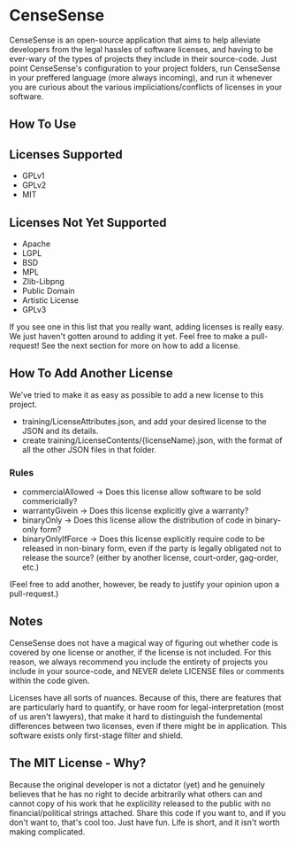 CenseSense
==========

CenseSense is an open-source application that aims to help alleviate developers from the legal hassles of software licenses, and having to be ever-wary of the types of projects they 
include in their source-code. Just  point CenseSense's configuration to your project folders, run CenseSense in your preffered language (more always incoming), and run it whenever you
are curious about the various impliciations/conflicts of licenses in your software.

## How To Use

## Licenses Supported
- GPLv1
- GPLv2
- MIT

## Licenses Not Yet Supported
- Apache
- LGPL
- BSD
- MPL
- Zlib-Libpng
- Public Domain
- Artistic License
- GPLv3

If you see one in this list that you really want, adding licenses is really easy. We just haven't gotten around to adding it yet. Feel free to make a pull-request! See the next section for more on how to add a license.

## How To Add Another License

We've tried to make it as easy as possible to add a new license to this project. 
- training/LicenseAttributes.json, and add your desired license to the JSON and its details.
- create training/LicenseContents/{licenseName}.json, with the format of all the other JSON files in that folder.


### Rules
- commercialAllowed -> Does this license allow software to be sold commericially?
- warrantyGivein 	  -> Does this license explicitly give a warranty?
- binaryOnly		  -> Does this license allow the distribution of code in binary-only form?
- binaryOnlyIfForce -> Does this license explicitly require code to be released in non-binary form, even if the party is legally obligated not to release the source? (either by another license, court-order, gag-order, etc.)

(Feel free to add another, however, be ready to justify your opinion upon a pull-request.)


## Notes

CenseSense does not have a magical way of figuring out whether code is covered by one license or another, if the license is not included. For this reason,
we always recommend you include the entirety of projects you include in your source-code, and NEVER delete LICENSE files or comments within the code given.

Licenses have all sorts of nuances. Because of this, there are features that are particularly hard to quantify, or have room for legal-interpretation (most of us aren't lawyers),
that make it hard to distinguish the fundemental differences between two licenses, even if there might be in application. This software exists only first-stage filter and shield. 

## The MIT License - Why?

Because the original developer is not a dictator (yet) and he genuinely believes that he has no right to decide arbitrarily what others can and cannot 
copy of his work that he explicility released to the public with no financial/political strings attached. Share this code if you want to, and if you don't want to, that's cool too.
Just have fun. Life is short, and it isn't worth making complicated. 